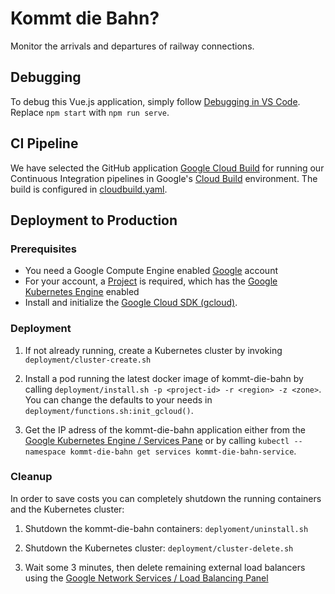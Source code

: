 # Kommt die Bahn?

Monitor the arrivals and departures of railway connections.

## Debugging

To debug this Vue.js application, simply follow [Debugging in VS Code](https://vuejs.org/v2/cookbook/debugging-in-vscode.html). Replace `npm start` with `npm run serve`.

## CI Pipeline

We have selected the GitHub application [Google Cloud Build](https://github.com/apps/google-cloud-build) for running our Continuous Integration pipelines in Google's [Cloud Build](https://github.com/apps/google-cloud-build) environment. The build is configured in [cloudbuild.yaml](./blob/master/cloudbuild.yaml).

## Deployment to Production

### Prerequisites

- You need a Google Compute Engine enabled [Google](https://www.google.com) account
- For your account, a [Project](https://console.cloud.google.com/projectcreate) is required, which has the [Google Kubernetes Engine](https://console.cloud.google.com/projectselector2/kubernetes/list?folder=true&organizationId=0&supportedpurview=project) enabled
- Install and initialize the [Google Cloud SDK (gcloud)](https://cloud.google.com/sdk/docs/#install_the_latest_cloud_tools_version_cloudsdk_current_version).

### Deployment

1. If not already running, create a Kubernetes cluster by invoking `deployment/cluster-create.sh`

2. Install a pod running the latest docker image of kommt-die-bahn by calling `deployment/install.sh -p <project-id> -r <region> -z <zone>`. You can change the defaults to your needs in `deployment/functions.sh:init_gcloud()`.

3. Get the IP adress of the kommt-die-bahn application either from the [Google Kubernetes Engine / Services Pane](https://console.cloud.google.com/projectselector2/kubernetes/discovery?organizationId=0&supportedpurview=project) or by calling `kubectl --namespace kommt-die-bahn get services kommt-die-bahn-service`.

### Cleanup

In order to save costs you can completely shutdown the running containers and the Kubernetes cluster:

1. Shutdown the kommt-die-bahn containers: `deplyoment/uninstall.sh`

2. Shutdown the Kubernetes cluster: `deployment/cluster-delete.sh`

3. Wait some 3 minutes, then delete remaining external load balancers using the [Google Network Services / Load Balancing Panel](https://console.cloud.google.com/projectselector2/net-services/loadbalancing/loadBalancers/list?organizationId=0&supportedpurview=project)
